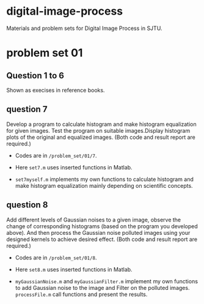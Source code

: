 # digital-image-process
Materials and problem sets for Digital Image Process in SJTU.


problem set 01
==========
Question 1 to 6 
---
Shown as execises in reference books.

question 7
----
Develop a program to calculate histogram and make histogram equalization for given images. Test the program on suitable images.Display histogram plots of the original and equalized images. (Both code and result report are required.)


* Codes are in `/problem_set/01/7`.


* Here `set7.m` uses inserted functions in Matlab.


* `set7myself.m` implements my own functions to calculate histogram and make histogram equalization mainly depending on scientific concepts.



question 8
----
Add different levels of Gaussian noises to a given image, observe the change of corresponding histograms (based on the program you developed above). And then process the Gaussian noise polluted images using your designed kernels to achieve desired effect. (Both code and result report are required.)



* Codes are in `/problem_set/01/8`.


* Here `set8.m` uses inserted functions in Matlab.


* `myGaussianNoise.m` and `myGaussianFilter.m` implement my own functions to add Gaussian noise to the image and Filter on the polluted images. `processFile.m` call functions and present the results.



